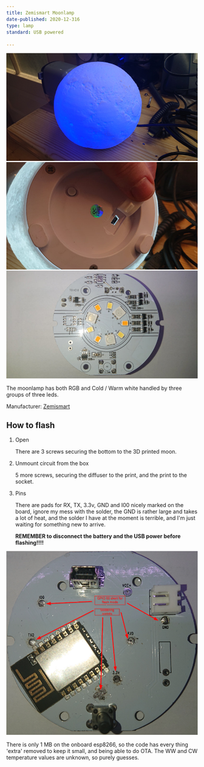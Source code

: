 ```yaml
---
title: Zemismart Moonlamp
date-published: 2020-12-316
type: lamp
standard: USB powered

---
```


  ![Product image](./Moonlamp.jpg "Product Image")
  ![Bottom view](./BottomView.jpg "Bottom View")
  ![LED Layout](./LEDLayout.jpg "Bottom View")

The moonlamp has both RGB and Cold / Warm white handled by three groups of three leds.

Manufacturer: [Zemismart](https://www.zemismart.com/products/christmas-gift-led-remote-control-light-compatible-with-alexa-google-home-3d-printing-children-bedroom-colorful-moon-lamp-app-121)

## How to flash

1. Open

   There are 3 screws securing the bottom to the 3D printed moon.
  
2. Unmount circuit from the box

   5 more screws, securing the diffuser to the print, and the print to the socket.

3. Pins

   There are pads for RX, TX, 3.3v, GND and I00 nicely marked on the board, ignore my mess with the solder, the GND is rather large and takes a lot of heat, and the solder I have at the moment is terrible, and I'm just waiting for something new to arrive.
   
   **REMEMBER to disconnect the battery and the USB power before flashing!!!!**
   
  ![Soldering points](./SolderingPoints.png "Soldering Points")

There is only 1 MB on the onboard esp8266, so the code has every thing 'extra' removed to keep it small, and being able to do OTA.
The WW and CW temperature values are unknown, so purely guesses.
